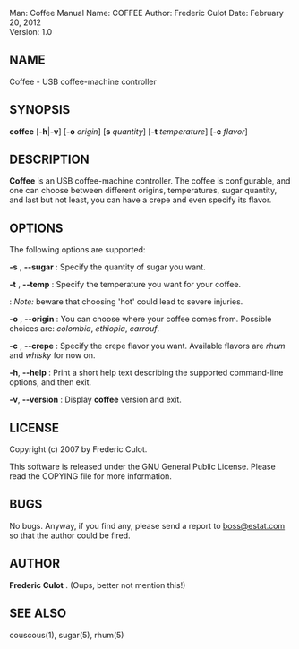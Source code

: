 Man:   Coffee Manual
Name:    COFFEE
Author:  Frederic Culot
Date:    February 20, 2012  
Version: 1.0

## NAME

Coffee - USB coffee-machine controller

## SYNOPSIS

**coffee** [**-h**|**-v**] [**-o** *origin*] [**s** *quantity*] [**-t** *temperature*] [**-c** *flavor*] 

## DESCRIPTION

**Coffee** is an USB coffee-machine controller. The coffee is
configurable, and one can choose between different origins, temperatures, sugar
quantity, and last but not least, you can have a crepe and even specify its flavor.

## OPTIONS

The following options are supported:

**-s** , **--sugar**
:   Specify the quantity of sugar you want. 

**-t** , **--temp**
:   Specify the temperature you want for your coffee.

:   *Note:* beware that choosing 'hot' could lead to severe injuries.

**-o** , **--origin**
:   You can choose where your coffee comes from. Possible choices are:
    *colombia*, *ethiopia*, *carrouf*.

**-c** , **--crepe**
:   Specify the crepe flavor you want. Available flavors are *rhum* and
    *whisky* for now on.

**-h**, **--help**
:   Print a short help text describing the supported command-line options,
    and then exit. 

**-v**, **--version**
:   Display **coffee** version and exit.

## LICENSE

Copyright (c) 2007 by Frederic Culot. 

This software is released under the GNU General Public License. Please
read the COPYING file for more information. 

## BUGS

No bugs.
Anyway, if you find any, please send a report to boss@estat.com so that the
author could be fired.

## AUTHOR

**Frederic Culot** . (Oups, better not mention this!)

## SEE ALSO

couscous(1), sugar(5), rhum(5)

